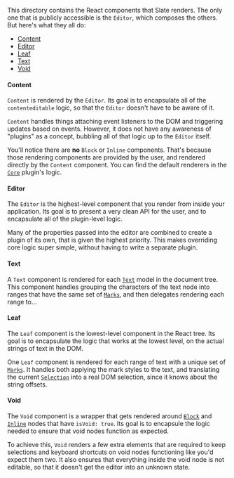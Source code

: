 
This directory contains the React components that Slate renders. The only one that is publicly accessible is the `Editor`, which composes the others. But here's what they all do:

- [Content](#content)
- [Editor](#editor)
- [Leaf](#leaf)
- [Text](#text)
- [Void](#void)


#### Content

`Content` is rendered by the `Editor`. Its goal is to encapsulate all of the `contenteditable` logic, so that the `Editor` doesn't have to be aware of it.

`Content` handles things attaching event listeners to the DOM and triggering updates based on events. However, it does not have any awareness of "plugins" as a concept, bubbling all of that logic up to the `Editor` itself.

You'll notice there are **no** `Block` or `Inline` components. That's because those rendering components are provided by the user, and rendered directly by the `Content` component. You can find the default renderers in the [`Core`](../plugins/core.js) plugin's logic.


#### Editor

The `Editor` is the highest-level component that you render from inside your application. Its goal is to present a very clean API for the user, and to encapsulate all of the plugin-level logic. 

Many of the properties passed into the editor are combined to create a plugin of its own, that is given the highest priority. This makes overriding core logic super simple, without having to write a separate plugin.


#### Text

A `Text` component is rendered for each [`Text`](../models) model in the document tree. This component handles grouping the characters of the text node into ranges that have the same set of [`Marks`](../models), and then delegates rendering each range to...


#### Leaf

The `Leaf` component is the lowest-level component in the React tree. Its goal is to encapsulate the logic that works at the lowest level, on the actual strings of text in the DOM.

One `Leaf` component is rendered for each range of text with a unique set of [`Marks`](../models). It handles both applying the mark styles to the text, and translating the current [`Selection`](../models) into a real DOM selection, since it knows about the string offsets.


#### Void

The `Void` component is a wrapper that gets rendered around [`Block`](../models) and [`Inline`](../models) nodes that have `isVoid: true`. Its goal is to encapsule the logic needed to ensure that void nodes function as expected.

To achieve this, `Void` renders a few extra elements that are required to keep selections and keyboard shortcuts on void nodes functioning like you'd expect them two. It also ensures that everything inside the void node is not editable, so that it doesn't get the editor into an unknown state.
